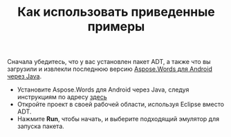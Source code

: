 ﻿---
title: Как использовать приведенные примеры
second_title: Aspose.Words для Java
articleTitle: Как использовать приведенные примеры
linktitle: Как использовать приведенные примеры
description: "Как запустить Aspose.Words для Android с помощью примеров Java."
type: docs
weight: 70
url: /ru/java/how-to-use-the-examples/
timestamp: 2024-01-27-14-07-04
---

Сначала убедитесь, что у вас установлен пакет ADT, а также что вы загрузили и извлекли последнюю версию [Aspose.Words для Android через Java](https://releases.aspose.com/words/androidjava/).

- Установите Aspose.Words для Android через Java, следуя инструкциям по адресу [здесь](/words/java/installation/)
- Откройте проект в своей рабочей области, используя Eclipse вместо ADT.
- Нажмите **Run**, чтобы начать, и выберите подходящий эмулятор для запуска пакета.
